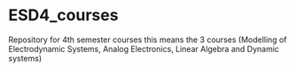 # ESD4_courses
Repository for 4th semester courses this means the 3 courses (Modelling of Electrodynamic Systems, Analog Electronics, Linear Algebra and Dynamic systems)
